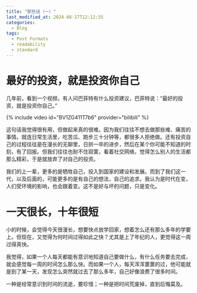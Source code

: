 ```yaml
---
title: "那些话（一）"
last_modified_at: 2024-08-17T12:12:35
categories:
  - Blog
tags:
  - Post Formats
  - readability
  - standard
---
```


# 最好的投资，就是投资你自己

几年前，看到一个视频，有人问巴菲特有什么投资建议，巴菲特说：“最好的投资，就是投资你自己。”

{% include video id="BV1ZG411T7b6" provider="bilibili" %}

这句话我觉得很有用，但做起来真的很难。因为我们往往不想去做那些难、痛苦的事情。就连日常生活里，吃苦瓜、跑步三十分钟等，都很多人拒绝做。还有投资自己的过程往往是在漫长的无聊里，日拱一卒的进步，然后在某个你可能不知道的时刻，有了回报。但我们往往也耐不住寂寞，看着社交网络，觉得怎么别人的生活都那么精彩，于是就放弃了对自己的投资。

我们的上一辈，更多的是牺牲自己，投入到国家的建设和发展。而到了我们这一代，以及后面的，可能更多的是有自己的想法，自己的追求。我认为是时代在变，人们受环境的影响，也会跟着变。这不是好与坏的问题，只是变化。

# 一天很长，十年很短

小的时候，会觉得今天很漫长，想要快点放学回家，想着怎么还有那么多年的学要上。但现在，又觉得为何时间过得如此之快？尤其是上了年纪的人，更觉得这一周过得真快。

我觉得，如果一个人每天都能有意识地知道自己要做什么，有什么任务要去完成，就会感觉每一周的时间怎么那么快。而如果一个人，每天浑浑噩噩的过，他可能就是到了某一天，发现怎么突然就过去了那么多年，自己好像浪费了很多时间。

一种是经常意识到时间的流逝，要珍惜；一种是把时间荒废掉，直到后悔莫及。














